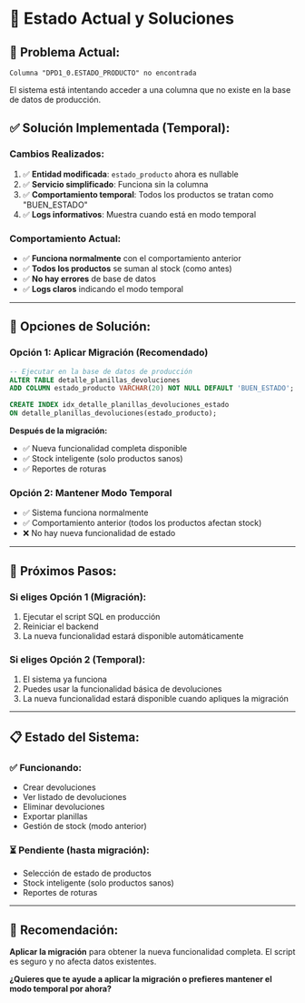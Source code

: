 # 🔧 Estado Actual y Soluciones

## 🚨 **Problema Actual:**
```
Columna "DPD1_0.ESTADO_PRODUCTO" no encontrada
```

El sistema está intentando acceder a una columna que no existe en la base de datos de producción.

## ✅ **Solución Implementada (Temporal):**

### **Cambios Realizados:**
1. ✅ **Entidad modificada**: `estado_producto` ahora es nullable
2. ✅ **Servicio simplificado**: Funciona sin la columna
3. ✅ **Comportamiento temporal**: Todos los productos se tratan como "BUEN_ESTADO"
4. ✅ **Logs informativos**: Muestra cuando está en modo temporal

### **Comportamiento Actual:**
- ✅ **Funciona normalmente** con el comportamiento anterior
- ✅ **Todos los productos** se suman al stock (como antes)
- ✅ **No hay errores** de base de datos
- ✅ **Logs claros** indicando el modo temporal

---

## 🎯 **Opciones de Solución:**

### **Opción 1: Aplicar Migración (Recomendado)**
```sql
-- Ejecutar en la base de datos de producción
ALTER TABLE detalle_planillas_devoluciones 
ADD COLUMN estado_producto VARCHAR(20) NOT NULL DEFAULT 'BUEN_ESTADO';

CREATE INDEX idx_detalle_planillas_devoluciones_estado 
ON detalle_planillas_devoluciones(estado_producto);
```

**Después de la migración:**
- ✅ Nueva funcionalidad completa disponible
- ✅ Stock inteligente (solo productos sanos)
- ✅ Reportes de roturas

### **Opción 2: Mantener Modo Temporal**
- ✅ Sistema funciona normalmente
- ✅ Comportamiento anterior (todos los productos afectan stock)
- ❌ No hay nueva funcionalidad de estado

---

## 🔄 **Próximos Pasos:**

### **Si eliges Opción 1 (Migración):**
1. Ejecutar el script SQL en producción
2. Reiniciar el backend
3. La nueva funcionalidad estará disponible automáticamente

### **Si eliges Opción 2 (Temporal):**
1. El sistema ya funciona
2. Puedes usar la funcionalidad básica de devoluciones
3. La nueva funcionalidad estará disponible cuando apliques la migración

---

## 📋 **Estado del Sistema:**

### **✅ Funcionando:**
- Crear devoluciones
- Ver listado de devoluciones
- Eliminar devoluciones
- Exportar planillas
- Gestión de stock (modo anterior)

### **⏳ Pendiente (hasta migración):**
- Selección de estado de productos
- Stock inteligente (solo productos sanos)
- Reportes de roturas

---

## 🎯 **Recomendación:**

**Aplicar la migración** para obtener la nueva funcionalidad completa. El script es seguro y no afecta datos existentes.

**¿Quieres que te ayude a aplicar la migración o prefieres mantener el modo temporal por ahora?**
